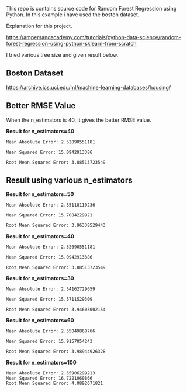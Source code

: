 This repo is contains source code for Random Forest Regression using Python. In this example i have used the boston dataset.

Explanation for this project.

https://ampersandacademy.com/tutorials/python-data-science/random-forest-regression-using-python-sklearn-from-scratch

I tried various tree size and given result below.

## Boston Dataset

https://archive.ics.uci.edu/ml/machine-learning-databases/housing/

## Better RMSE Value

When the n_estimators is 40, it gives the better RMSE value.


**Result for n_estimators=40**

```
Mean Absolute Error: 2.52090551181

Mean Squared Error: 15.0942913386

Root Mean Squared Error: 3.88513723549
```

## Result using various n_estimators


**Result for n_estimators=50**

```
Mean Absolute Error: 2.55118110236

Mean Squared Error: 15.7084229921

Root Mean Squared Error: 3.96338529443
```



**Result for n_estimators=40**

```
Mean Absolute Error: 2.52090551181

Mean Squared Error: 15.0942913386

Root Mean Squared Error: 3.88513723549
```



**Result for n_estimators=30**

```
Mean Absolute Error: 2.54162729659

Mean Squared Error: 15.5711529309

Root Mean Squared Error: 3.94603002154
```



**Result for n_estimators=60**

```
Mean Absolute Error: 2.55049868766

Mean Squared Error: 15.9157054243

Root Mean Squared Error: 3.98944926328
```



**Result for n_estimators=100**
```
Mean Absolute Error: 2.55906299213
Mean Squared Error: 16.7221060866
Root Mean Squared Error: 4.0892671821
```
